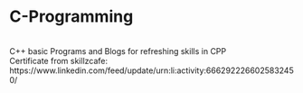 # C-Programming
<br>
C++ basic Programs and Blogs for refreshing skills in CPP
<br>
Certificate from skillzcafe:
https://www.linkedin.com/feed/update/urn:li:activity:6662922266025832450/
